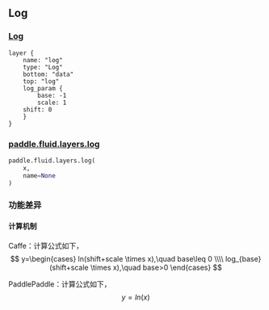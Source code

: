 ## Log


### [Log](http://caffe.berkeleyvision.org/tutorial/layers/log.html)
```
layer {
    name: "log"
    type: "Log"
    bottom: "data"
    top: "log"
    log_param {
        base: -1
        scale: 1
	shift: 0
    }
}
```


### [paddle.fluid.layers.log](http://paddlepaddle.org/documentation/docs/zh/1.4/api_cn/layers_cn.html#permalink-95-log)
```python
paddle.fluid.layers.log(
    x,
    name=None
)
```  

### 功能差异
#### 计算机制

Caffe：计算公式如下，  
$$
y=\begin{cases}
ln(shift+scale \times x),\quad base\leq 0 \\\\
log_{base}(shift+scale \times x),\quad base>0
\end{cases}
$$               
             
PaddlePaddle：计算公式如下，
$$y=ln(x)$$
